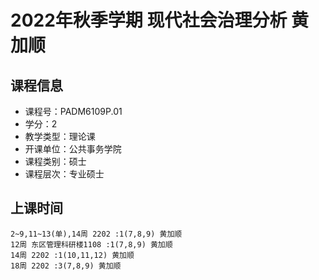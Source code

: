 # 2022年秋季学期 现代社会治理分析 黄加顺






## 课程信息

- 课程号：PADM6109P.01
- 学分：2
- 教学类型：理论课
- 开课单位：公共事务学院
- 课程类别：硕士
- 课程层次：专业硕士

## 上课时间

```
2~9,11~13(单),14周 2202 :1(7,8,9) 黄加顺
12周 东区管理科研楼1108 :1(7,8,9) 黄加顺
14周 2202 :1(10,11,12) 黄加顺
18周 2202 :3(7,8,9) 黄加顺
```

